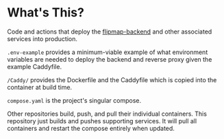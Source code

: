 # What's This?

Code and actions that deploy the [flipmap-backend](https://github.com/anti-computer-club/flipmap-backend) and other associated services into production.

`.env-example` provides a minimum-viable example of what environment variables are needed to deploy the backend and reverse proxy given the example Caddyfile.

`/Caddy/` provides the Dockerfile and the Caddyfile which is copied into the container at build time.

`compose.yaml` is the project's singular compose.

Other repositories build, push, and pull their individual containers. This repository just builds and pushes supporting services. It will pull all containers and restart the compose entirely when updated.
